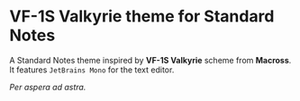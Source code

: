 #  VF-1S Valkyrie theme for Standard Notes

A Standard Notes theme inspired by **VF-1S Valkyrie** scheme from **Macross**.
It features `JetBrains Mono` for the text editor.

*Per aspera ad astra.*